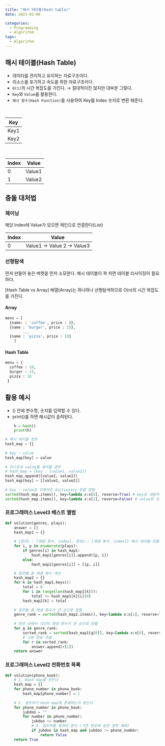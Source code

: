 ```yaml
---
title: "해시 테이블(Hash table)"
date: 2023-03-06

categories:
  - Programming
  - Algorithm
tags:
  - Algorithm  
---
```


## 해시 테이블(Hash Table)
- 데이터를 관리하고 유지하는 자료구조이다.
- 리소스를 포기하고 속도를 취한 자료구조이다.
- `O(1)`의 시간 복잡도를 가진다. → 절대적이진 않지만 대부분 그렇다.
- `Key`와 `Value`를 활용한다.
- `해시 함수(Hash Function)`를 사용하여 Key를 Index 숫자로 변환 해준다.

<br>

| Key |
| --- |
| Key1 |
| Key2 |

<br>

| Index | Value |
| --- | --- |
| 0 | Value1 |
| 1 | Value2 |
    
## 충돌 대처법
### 체이닝
해당 Index에 Value가 있으면 체인으로 연결한다(List)
        
| Index | Value |
| --- | --- |
| 0 | Value1 → Value 2 → Value3 |

### 선형탐색
먼저 만들어 놓은 버켓을 먼저 소모한다.
해시 테이블이 꽉 차면 테이블 리사이징이 필요하다.
        
    
[Hash Table vs Array]
배열(Array)는 하나하나 선형탐색하므로 O(n)의 시간 복잡도를 가진다.
    
#### Array
```python
menu = [
  {name: : 'coffee', price : 0},
  {name : 'burger', price : 15},
    	...
  {name : 'pizza', price : 10}
    ]
```
    
#### Hash Table
    
```python
menu = {
  coffee : 10,
  burger : 15,
  pizza : 10
 }
```
    
## 활용 예시
- () 안에 변수명, 숫자를 입력할 수 있다.
- print()를 하면 해시값이 출력된다.
    
```python
    h = hash()
    print(h)
```
    
```python
# 해시 테이블 정의
hash_map = {}
    
# key : value
hash_map[key] = value
    
# 리스트로 value를 넣어줄 경우
# hash_map = {key : [value1, value2]}
hash_map.append([value1, value2])
hash_map[key] = [[value1, value2]]
    
# key : value로 이루어진 dictionary 정렬 방법
sorted(hash_map.items(), key=lambda x:x[0], reverse=True) # key로 내림차순 정렬
sorted(hash_map.items(), key=lambda x:x[1], reverse=False) # value로 오름차순 정렬
```

### 프로그래머스 Level3 베스트 앨범
```python
def solution(genres, plays):
    answer = []
    hash_map1 = {}
    
    # {장르1 : [재생 횟수, index], 장르2 : [재생 횟수, index]} 해시 테이블 만들기
    for i, p in enumerate(plays):
        if genres[i] in hash_map1:
            hash_map1[genres[i]].append([p, i])
        else:
            hash_map1[genres[i]] = [[p, i]]

    # 장르별 총 재생 횟수 계산
    hash_map2 = {}
    for k in hash_map1.keys():
        total = 0
        for i in range(len(hash_map1[k])):
            total += hash_map1[k][i][0]
        hash_map2[k] = total
    
    # 장르별 총 재생 횟수가 큰 순으로 정렬
    genre_rank = sorted(hash_map2.items(), key=lambda x:x[1], reverse=True)
    
    # 장르 내에서 각각의 재생 횟수가 큰 순으로 정렬
    for g in genre_rank:
        sorted_rank = sorted(hash_map1[g[0]], key=lambda x:x[0], reverse=True)[:2]
        # 고유 번호 추출
        for r in sorted_rank:
            answer.append(r[1])
    return answer
```

### 프로그래머스 Level2 전화번호 목록
```python
def solution(phone_book):
    # 1. Hash map을 만든다
    hash_map = {}
    for phone_number in phone_book:
        hash_map[phone_number] = 1
    
    # 2. 접두어가 Hash map에 존재하는지 찾는다
    for phone_number in phone_book:
        jubdoo = ""
        for number in phone_number:
            jubdoo += number
            # 3. 접두어를 찾아야 한다 (기존 번호와 같은 경우 제외)
            if jubdoo in hash_map and jubdoo != phone_number:
                return False
    return True
```
